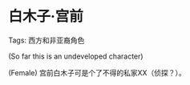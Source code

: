 # 白木子·宫前

Tags: 西方和非亚裔角色

(So far this is an undeveloped character)

(Female) 宫前白木子可是个了不得的私家XX（侦探？）。